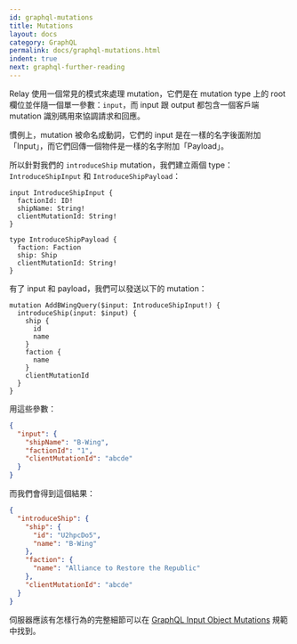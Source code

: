 ```yaml
---
id: graphql-mutations
title: Mutations
layout: docs
category: GraphQL
permalink: docs/graphql-mutations.html
indent: true
next: graphql-further-reading
---
```


Relay 使用一個常見的模式來處理 mutation，它們是在 mutation type 上的 root 欄位並伴隨一個單一參數：`input`，而 input 跟 output 都包含一個客戶端 mutation 識別碼用來協調請求和回應。

慣例上，mutation 被命名成動詞，它們的 input 是在一樣的名字後面附加「Input」，而它們回傳一個物件是一樣的名字附加「Payload」。

所以針對我們的 `introduceShip` mutation，我們建立兩個 type：`IntroduceShipInput` 和 `IntroduceShipPayload`：

```
input IntroduceShipInput {
  factionId: ID!
  shipName: String!
  clientMutationId: String!
}

type IntroduceShipPayload {
  faction: Faction
  ship: Ship
  clientMutationId: String!
}
```

有了 input 和 payload，我們可以發送以下的 mutation：

```
mutation AddBWingQuery($input: IntroduceShipInput!) {
  introduceShip(input: $input) {
    ship {
      id
      name
    }
    faction {
      name
    }
    clientMutationId
  }
}
```

用這些參數：

```json
{
  "input": {
    "shipName": "B-Wing",
    "factionId": "1",
    "clientMutationId": "abcde"
  }
}
```

而我們會得到這個結果：

```json
{
  "introduceShip": {
    "ship": {
      "id": "U2hpcDo5",
      "name": "B-Wing"
    },
    "faction": {
      "name": "Alliance to Restore the Republic"
    },
    "clientMutationId": "abcde"
  }
}
```

伺服器應該有怎樣行為的完整細節可以在 [GraphQL Input Object Mutations](../graphql/mutations.htm) 規範中找到。

